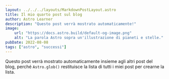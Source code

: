 ```yaml
---
layout: ../../../layouts/MarkdownPostLayout.astro
title: Il mio quarto post sul blog
author: Astro Learner
description: "Questo post verrà mostrato automaticamente!"
image:
    url: "https://docs.astro.build/default-og-image.png"
    alt: "La parola Astro sopra un'illustrazione di pianeti e stelle."
pubDate: 2022-08-08
tags: ["astro", "successi"]
---
```

Questo post verrà mostrato automaticamente insieme agli altri post del blog, perché `Astro.glob()` restituisce la lista di tutti i miei post per crearne la lista.